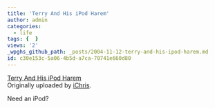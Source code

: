 ```yaml
---
title: 'Terry And His iPod Harem'
author: admin
categories:
  - life
tags: {  }
views: '2'
_wpghs_github_path: _posts/2004-11-12-terry-and-his-ipod-harem.md
id: c30e153c-5a06-4b5d-a7ca-70741e660d80
---
```

<p><a href="http://www.flickr.com/photos/lemon/1428237/" title="photo sharing"><img src="http://www.flickr.com/photos/1428237_0a05d1cc4a_m.jpg" alt="" /></a><br />
<a href="http://www.flickr.com/photos/lemon/1428237/">Terry And His iPod Harem</a><br />
Originally uploaded by <a href="http://www.flickr.com/people/lemon/">iChris</a>.</p>
<p>Need an iPod?</p>
